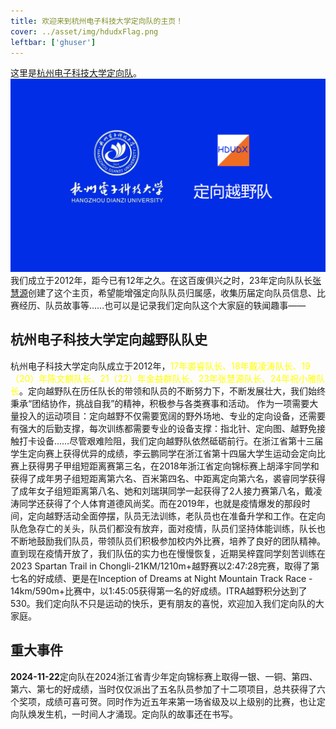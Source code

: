 ```yaml
---
title: 欢迎来到杭州电子科技大学定向队的主页！
cover: ../asset/img/hdudxFlag.png
leftbar: ['ghuser']
---
```


这里是[杭州电子科技大学定向队](https://hdudx.githb.io)。
![](../asset/img/hdudxFlag.png)
我们成立于2012年，距今已有12年之久。在这百废俱兴之时，23年定向队队长[张慧源](https://zhywyt.github.io)创建了这个主页，希望能增强定向队队员归属感，收集历届定向队员信息、比赛经历、队员故事等……也可以是记录我们定向队这个大家庭的轶闻趣事——

## 杭州电子科技大学定向越野队队史

杭州电子科技大学定向队成立于2012年，<font color='yellow'>17年裘睿队长、18年戴凌涛队长、19（20）年陈文麒队长、21（22）年金益群队长、23年张慧源队长、24年祝小雅队长</font>。定向越野队在历任队长的带领和队员的不断努力下，不断发展壮大，我们始终秉承“团结协作，挑战自我”的精神，积极参与各类赛事和活动。 作为一项需要大量投入的运动项目：定向越野不仅需要宽阔的野外场地、专业的定向设备，还需要有强大的后勤支撑，每次训练都需要专业的设备支撑：指北针、定向图、越野免接触打卡设备……尽管艰难险阻，我们定向越野队依然砥砺前行。在浙江省第十三届学生定向赛上获得优异的成绩，李云鹏同学在浙江省第十四届大学生运动会定向比赛上获得男子甲组短距离赛第三名，在2018年浙江省定向锦标赛上胡泽宇同学和获得了成年男子组短距离第六名、百米第四名、中距离定向第六名，裘睿同学获得了成年女子组短距离第八名、她和刘瑞琪同学一起获得了2人接力赛第八名，戴凌涛同学还获得了个人体育道德风尚奖。而在2019年，也就是疫情爆发的那段时间，定向越野活动全面停摆，队员无法训练，老队员也在准备升学和工作。在定向队危急存亡的关头，队员们都没有放弃，面对疫情，队员们坚持体能训练，队长也不断地鼓励我们队员，带领队员们积极参加校内外比赛，培养了良好的团队精神。直到现在疫情开放了，我们队伍的实力也在慢慢恢复，近期吴梓霆同学刻苦训练在2023 Spartan Trail in Chongli-21KM/1210m+越野赛以2:47:28完赛，取得了第七名的好成绩、更是在Inception of Dreams at Night Mountain Track Race - 14km/590m+比赛中，以1:45:05获得第一名的好成绩。ITRA越野积分达到了530。我们定向队不只是运动的快乐，更有朋友的喜悦，欢迎加入我们定向队的大家庭。


## 重大事件

**2024-11-22**定向队在2024浙江省青少年定向锦标赛上取得一银、一铜、第四、第六、第七的好成绩，当时仅仅派出了五名队员参加了十二项项目，总共获得了六个奖项，成绩可喜可贺。同时作为近五年来第一场省级及以上级别的比赛，也让定向队焕发生机，一时间人才涌现。定向队的故事还在书写。
